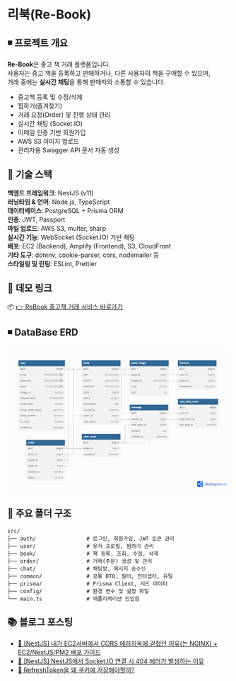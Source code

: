 # 리북(Re-Book)

## ◾ 프로젝트 개요

**Re-Book**은 중고 책 거래 플랫폼입니다.  
사용자는 중고 책을 등록하고 판매하거나, 다른 사용자의 책을 구매할 수 있으며,  
거래 중에는 **실시간 채팅**을 통해 판매자와 소통할 수 있습니다.

- 중고책 등록 및 수정/삭제
- 찜하기(즐겨찾기)
- 거래 요청(Order) 및 진행 상태 관리
- 실시간 채팅 (Socket.IO)
- 이메일 인증 기반 회원가입
- AWS S3 이미지 업로드
- 관리자용 Swagger API 문서 자동 생성

## 🧱 기술 스택

**백엔드 프레임워크**: NestJS (v11)  
**러닝타임 & 언어**: Node.js, TypeScript  
**데이터베이스**: PostgreSQL + Prisma ORM  
**인증**: JWT, Passport  
**파일 업로드**: AWS S3, multer, sharp  
**실시간 기능**: WebSocket (Socket.IO) 기반 채팅  
**배포**: EC2 (Backend), Amplify (Frontend), S3, CloudFront  
**기타 도구**: dotenv, cookie-parser, cors, nodemailer 등  
**스타일링 및 린팅**: ESLint, Prettier

## 🔗 데모 링크

📦 [👉 ReBook 중고책 거래 서비스 바로가기](https://rebook-v2.d2nh4o8zioz2s8.amplifyapp.com/)

## ◾ DataBase ERD

![img_3.png](/src/public/images/erd.png)

## 📁 주요 폴더 구조

```shell
src/
├── auth/                # 로그인, 회원가입, JWT 토큰 관리
├── user/                # 유저 프로필, 찜하기 관리
├── book/                # 책 등록, 조회, 수정, 삭제
├── order/               # 거래(주문) 생성 및 관리
├── chat/                # 채팅방, 메시지 송수신
├── common/              # 공통 DTO, 필터, 인터셉터, 유틸
├── prisma/              # Prisma Client, 시드 데이터
├── config/              # 환경 변수 및 설정 파일
└── main.ts              # 애플리케이션 진입점
```

## 📚 블로그 포스팅

* [📝 [NestJS] 내가 EC2서버에서 CORS 에러지옥에 갇혔던 이유(는 NGINX) + EC2/NextJS/PM2 배포 가이드](https://sj0826.github.io/nestjs/nestjs-%EB%82%B4%EA%B0%80-EC2%EC%84%9C%EB%B2%84%EC%97%90%EC%84%9C-CORS-%EC%97%90%EB%9F%AC%EC%A7%80%EC%98%A5%EC%97%90-%EA%B0%87%ED%98%94%EB%8D%98-%EC%9D%B4%EC%9C%A0(%EB%8A%94-NginX)/)
* [📝 [NestJS] NestJS에서 Socket.IO 연결 시 404 에러가 발생하는 이유](https://sj0826.github.io/nestjs/nestjs-NestJS%EC%97%90%EC%84%9C-Socket.IO-%EC%97%B0%EA%B2%B0-%EC%8B%9C-404-%EC%97%90%EB%9F%AC%EA%B0%80-%EB%B0%9C%EC%83%9D%ED%95%9C-%EC%9D%B4%EC%9C%A0/)
* [📝 RefreshToken을 왜 쿠키에 저장해야할까?](https://sj0826.github.io/network/network-RefreshToken%EC%9D%84-%EC%99%9C-%EC%BF%A0%ED%82%A4%EC%97%90-%EC%A0%80%EC%9E%A5%ED%95%B4%EC%95%BC%ED%95%A0%EA%B9%8C/)